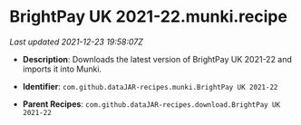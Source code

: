 # BrightPay UK 2021-22.munki.recipe

_Last updated 2021-12-23 19:58:07Z_

- **Description**: Downloads the latest version of BrightPay UK 2021-22 and imports it into Munki.

- **Identifier**: `com.github.dataJAR-recipes.munki.BrightPay UK 2021-22`

- **Parent Recipes**: `com.github.dataJAR-recipes.download.BrightPay UK 2021-22`